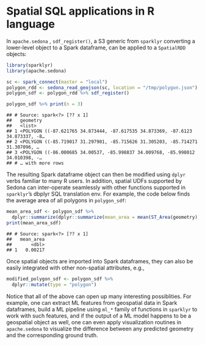 # Spatial SQL applications in R language


In `apache.sedona` , `sdf_register()`, a S3 generic from `sparklyr`
converting a lower-level object to a Spark dataframe, can be applied to
a `SpatialRDD` objects:

``` r
library(sparklyr)
library(apache.sedona)

sc <- spark_connect(master = "local")
polygon_rdd <- sedona_read_geojson(sc, location = "/tmp/polygon.json")
polygon_sdf <- polygon_rdd %>% sdf_register()

polygon_sdf %>% print(n = 3)
```

    ## # Source: spark<?> [?? x 1]
    ##   geometry
    ##   <list>
    ## 1 <POLYGON ((-87.621765 34.873444, -87.617535 34.873369, -87.6123 34.873337, -8…
    ## 2 <POLYGON ((-85.719017 31.297901, -85.715626 31.305203, -85.714271 31.307096, …
    ## 3 <POLYGON ((-86.000685 34.00537, -85.998837 34.009768, -85.998012 34.010398, -…
    ## # … with more rows

The resulting Spark dataframe object can then be modified using `dplyr`
verbs familiar to many R users. In addition, spatial UDFs supported by
Sedona can inter-operate seamlessly with other functions supported in
`sparklyr`’s dbplyr SQL translation env. For example, the code below
finds the average area of all polygons in `polygon_sdf`:

``` r
mean_area_sdf <- polygon_sdf %>%
  dplyr::summarize(dplyr::summarize(mean_area = mean(ST_Area(geometry))))
print(mean_area_sdf)
```

    ## # Source: spark<?> [?? x 1]
    ##   mean_area
    ##       <dbl>
    ## 1   0.00217

Once spatial objects are imported into Spark dataframes, they can also
be easily integrated with other non-spatial attributes, e.g.,

``` r
modified_polygon_sdf <- polygon_sdf %>%
  dplyr::mutate(type = "polygon")
```


Notice that all of the above can open up many interesting possiblities. For
example, one can extract ML features from geospatial data in Spark
dataframes, build a ML pipeline using `ml_*` family of functions in
`sparklyr` to work with such features, and if the output of a ML model
happens to be a geospatial object as well, one can even apply
visualization routines in `apache.sedona` to visualize the difference
between any predicted geometry and the corresponding ground truth.
